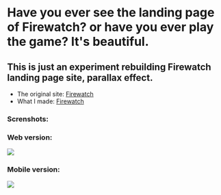 # Have you ever see the landing page of Firewatch? or have you ever play the game? It's beautiful.

## This is just an experiment rebuilding Firewatch landing page site, parallax effect.

* The original site: [Firewatch](http://www.firewatchgame.com/)
* What I made: [Firewatch](https://fadilnatakusumah.github.io/firewatch-page/)
### Screnshots:


### Web version:
<img src="assets/gifs/firewatch-1.gif">

### Mobile version:
<img src="assets/gifs/firewatch-2.gif">